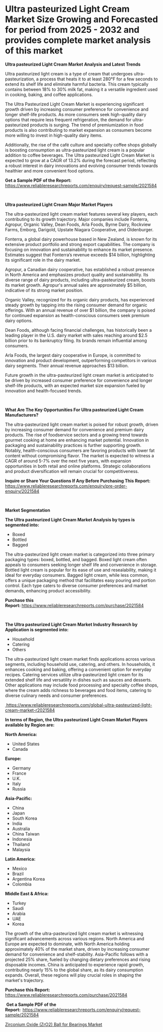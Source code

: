 <p><h1>Ultra pasteurized Light Cream Market Size Growing and Forecasted for period from 2025 - 2032 and provides complete market analysis of this market</h1></p><p><strong>Ultra pasteurized Light Cream Market Analysis and Latest Trends</strong></p>
<p><p>Ultra pasteurized light cream is a type of cream that undergoes ultra-pasteurization, a process that heats it to at least 280°F for a few seconds to extend its shelf life and eliminate harmful bacteria. This cream typically contains between 18% to 30% milk fat, making it a versatile ingredient used in cooking, baking, and coffee applications. </p><p>The Ultra Pasteurized Light Cream Market is experiencing significant growth driven by increasing consumer preference for convenience and longer shelf-life products. As more consumers seek high-quality dairy options that require less frequent refrigeration, the demand for ultra-pasteurized products is surging. The trend of premiumization in food products is also contributing to market expansion as consumers become more willing to invest in high-quality dairy items.</p><p>Additionally, the rise of the café culture and specialty coffee shops globally is boosting consumption as ultra-pasteurized light cream is a popular addition to coffee beverages. The Ultra pasteurized Light Cream Market is expected to grow at a CAGR of 13.2% during the forecast period, reflecting a robust interest in dairy innovations and evolving consumer trends towards healthier and more convenient food options.</p></p>
<p><strong>Get a Sample PDF of the Report:&nbsp;</strong> <a href="https://www.reliableresearchreports.com/enquiry/request-sample/2021584?utm_campaign=2246&utm_medium=2&utm_source=Github&utm_content=ia&utm_term=29032025&utm_id=ultra-pasteurized-light-cream">https://www.reliableresearchreports.com/enquiry/request-sample/2021584</a></p>
<p>&nbsp;</p>
<p><strong>Ultra pasteurized Light Cream Major Market Players</strong></p>
<p><p>The ultra-pasteurized light cream market features several key players, each contributing to its growth trajectory. Major companies include Fonterra, Agropur, Organic Valley, Dean Foods, Arla Foods, Byrne Dairy, Rockview Farms, Emborg, Darigold, Upstate Niagara Cooperative, and Oldenburger. </p><p>Fonterra, a global dairy powerhouse based in New Zealand, is known for its extensive product portfolio and strong export capabilities. The company is focusing on innovation and sustainability to enhance its market presence. Estimates suggest that Fonterra’s revenue exceeds $14 billion, highlighting its significant role in the dairy market.</p><p>Agropur, a Canadian dairy cooperative, has established a robust presence in North America and emphasizes product quality and sustainability. Its diverse range of dairy products, including ultra-pasteurized cream, boosts its market growth. Agropur's annual sales are approximately $5 billion, indicative of its strong market position.</p><p>Organic Valley, recognized for its organic dairy products, has experienced steady growth by tapping into the rising consumer demand for organic offerings. With an annual revenue of over $1 billion, the company is poised for continued expansion as health-conscious consumers seek premium dairy options.</p><p>Dean Foods, although facing financial challenges, has historically been a leading player in the U.S. dairy market with sales reaching around $2.5 billion prior to its bankruptcy filing. Its brands remain influential among consumers.</p><p>Arla Foods, the largest dairy cooperative in Europe, is committed to innovation and product development, outperforming competitors in various dairy segments. Their annual revenue approaches $13 billion.</p><p>Future growth in the ultra-pasteurized light cream market is anticipated to be driven by increased consumer preference for convenience and longer shelf-life products, with an expected market size expansion fueled by innovation and health-focused trends.</p></p>
<p>&nbsp;</p>
<p><strong>What Are The Key Opportunities For Ultra pasteurized Light Cream Manufacturers?</strong></p>
<p><p>The ultra-pasteurized light cream market is poised for robust growth, driven by increasing consumer demand for convenience and premium dairy products. The rise of foodservice sectors and a growing trend towards gourmet cooking at home are enhancing market potential. Innovation in packaging and sustainability practices is further supporting growth. Notably, health-conscious consumers are favoring products with lower fat content without compromising flavor. The market is expected to witness a CAGR of around 5-7% over the next five years, with expansion opportunities in both retail and online platforms. Strategic collaborations and product diversification will remain crucial for competitiveness.</p></p>
<p><strong>Inquire or Share Your Questions If Any Before Purchasing This Report:</strong> <a href="https://www.reliableresearchreports.com/enquiry/pre-order-enquiry/2021584?utm_campaign=2246&utm_medium=2&utm_source=Github&utm_content=ia&utm_term=29032025&utm_id=ultra-pasteurized-light-cream">https://www.reliableresearchreports.com/enquiry/pre-order-enquiry/2021584</a></p>
<p>&nbsp;</p>
<p><strong>Market Segmentation</strong></p>
<p><strong>The Ultra pasteurized Light Cream Market Analysis by types is segmented into:</strong></p>
<p><ul><li>Boxed</li><li>Bottled</li><li>Bagged</li></ul></p>
<p><p>The ultra-pasteurized light cream market is categorized into three primary packaging types: boxed, bottled, and bagged. Boxed light cream often appeals to consumers seeking longer shelf life and convenience in storage. Bottled light cream is popular for its ease of use and resealability, making it ideal for everyday consumers. Bagged light cream, while less common, offers a unique packaging method that facilitates easy pouring and portion control. Each type caters to diverse consumer preferences and market demands, enhancing product accessibility.</p></p>
<p><strong>Purchase this Report:&nbsp;</strong><a href="https://www.reliableresearchreports.com/purchase/2021584?utm_campaign=2246&utm_medium=2&utm_source=Github&utm_content=ia&utm_term=29032025&utm_id=ultra-pasteurized-light-cream">https://www.reliableresearchreports.com/purchase/2021584</a></p>
<p>&nbsp;</p>
<p><strong>The Ultra pasteurized Light Cream Market Industry Research by Application is segmented into:</strong></p>
<p><ul><li>Household</li><li>Catering</li><li>Others</li></ul></p>
<p><p>The ultra-pasteurized light cream market finds applications across various segments, including household use, catering, and others. In households, it enhances cooking and baking, offering a convenient option for everyday recipes. Catering services utilize ultra-pasteurized light cream for its extended shelf life and versatility in dishes such as sauces and desserts. Other applications may include food processing and specialty coffee shops, where the cream adds richness to beverages and food items, catering to diverse culinary needs and consumer preferences.</p></p>
<p><a href="https://www.reliableresearchreports.com/global-ultra-pasteurized-light-cream-market-r2021584?utm_campaign=2246&utm_medium=2&utm_source=Github&utm_content=ia&utm_term=29032025&utm_id=ultra-pasteurized-light-cream">&nbsp;https://www.reliableresearchreports.com/global-ultra-pasteurized-light-cream-market-r2021584</a></p>
<p><strong>In terms of Region, the Ultra pasteurized Light Cream Market Players available by Region are:</strong></p>
<p>
    <p> <strong> North America: </strong>
        <ul>
            <li>United States</li>
            <li>Canada</li>
        </ul>
        </p> 
    <p> <strong> Europe: </strong>
        <ul>
            <li>Germany</li>
            <li>France</li>
            <li>U.K.</li>
            <li>Italy</li>
            <li>Russia</li>
        </ul>
        </p> 
    <p> <strong> Asia-Pacific: </strong>
        <ul>
            <li>China</li>
            <li>Japan</li>
            <li>South Korea</li>
            <li>India</li>
            <li>Australia</li>
            <li>China Taiwan</li>
            <li>Indonesia</li>
            <li>Thailand</li>
            <li>Malaysia</li>
        </ul>
        </p> 
    <p> <strong> Latin America: </strong>
        <ul>
            <li>Mexico</li>
            <li>Brazil</li>
            <li>Argentina Korea</li>
            <li>Colombia</li>
        </ul>
        </p> 
    <p> <strong> Middle East & Africa: </strong>
        <ul>
            <li>Turkey</li>
            <li>Saudi</li>
            <li>Arabia</li>
            <li>UAE</li>
            <li>Korea</li>
        </ul>
    </p>
    </p>
<p><p>The growth of the ultra-pasteurized light cream market is witnessing significant advancements across various regions. North America and Europe are expected to dominate, with North America holding approximately 40% of the market share, driven by increasing consumer demand for convenience and shelf-stability. Asia-Pacific follows with a projected 25% share, fueled by changing dietary preferences and rising disposable incomes. China is anticipated to experience rapid growth, contributing nearly 15% to the global share, as its dairy consumption expands. Overall, these regions will play crucial roles in shaping the market's trajectory.</p></p>
<p><strong>Purchase this Report: </strong><a href="https://www.reliableresearchreports.com/purchase/2021584?utm_campaign=2246&utm_medium=2&utm_source=Github&utm_content=ia&utm_term=29032025&utm_id=ultra-pasteurized-light-cream">https://www.reliableresearchreports.com/purchase/2021584</a></p>
<p>&nbsp;<strong>Get a Sample PDF of the Report:&nbsp;&nbsp;</strong><a href="https://www.reliableresearchreports.com/enquiry/request-sample/2021584?utm_campaign=2246&utm_medium=2&utm_source=Github&utm_content=ia&utm_term=29032025&utm_id=ultra-pasteurized-light-cream">https://www.reliableresearchreports.com/enquiry/request-sample/2021584</a></p>
<p><strong></strong></p>
<p><p><a href="https://github.com/MonroeBullock54/Market-Research-Report-List-2/blob/main/zirconium-oxide-zro2-ball-for-bearings-market.md?utm_campaign=2246&utm_medium=2&utm_source=Github&utm_content=ia&utm_term=29032025&utm_id=ultra-pasteurized-light-cream">Zirconium Oxide (ZrO2) Ball for Bearings Market</a></p></p>
